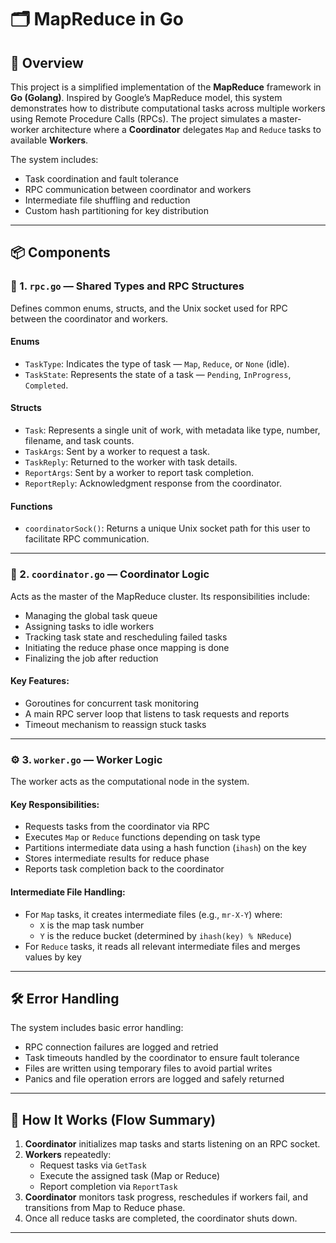 # 🗂️ MapReduce in Go

## 📖 Overview

This project is a simplified implementation of the **MapReduce** framework in **Go (Golang)**. Inspired by Google’s MapReduce model, this system demonstrates how to distribute computational tasks across multiple workers using Remote Procedure Calls (RPCs). The project simulates a master-worker architecture where a **Coordinator** delegates `Map` and `Reduce` tasks to available **Workers**.

The system includes:

- Task coordination and fault tolerance
- RPC communication between coordinator and workers
- Intermediate file shuffling and reduction
- Custom hash partitioning for key distribution

---

## 📦 Components

### 📁 1. `rpc.go` — Shared Types and RPC Structures

Defines common enums, structs, and the Unix socket used for RPC between the coordinator and workers.

#### Enums
- `TaskType`: Indicates the type of task — `Map`, `Reduce`, or `None` (idle).
- `TaskState`: Represents the state of a task — `Pending`, `InProgress`, `Completed`.

#### Structs
- `Task`: Represents a single unit of work, with metadata like type, number, filename, and task counts.
- `TaskArgs`: Sent by a worker to request a task.
- `TaskReply`: Returned to the worker with task details.
- `ReportArgs`: Sent by a worker to report task completion.
- `ReportReply`: Acknowledgment response from the coordinator.

#### Functions
- `coordinatorSock()`: Returns a unique Unix socket path for this user to facilitate RPC communication.

---

### 🧠 2. `coordinator.go` — Coordinator Logic

Acts as the master of the MapReduce cluster. Its responsibilities include:

- Managing the global task queue
- Assigning tasks to idle workers
- Tracking task state and rescheduling failed tasks
- Initiating the reduce phase once mapping is done
- Finalizing the job after reduction

#### Key Features:
- Goroutines for concurrent task monitoring
- A main RPC server loop that listens to task requests and reports
- Timeout mechanism to reassign stuck tasks

---

### ⚙️ 3. `worker.go` — Worker Logic

The worker acts as the computational node in the system.

#### Key Responsibilities:
- Requests tasks from the coordinator via RPC
- Executes `Map` or `Reduce` functions depending on task type
- Partitions intermediate data using a hash function (`ihash`) on the key
- Stores intermediate results for reduce phase
- Reports task completion back to the coordinator

#### Intermediate File Handling:
- For `Map` tasks, it creates intermediate files (e.g., `mr-X-Y`) where:
  - `X` is the map task number
  - `Y` is the reduce bucket (determined by `ihash(key) % NReduce`)
- For `Reduce` tasks, it reads all relevant intermediate files and merges values by key

---

## 🛠️ Error Handling

The system includes basic error handling:

- RPC connection failures are logged and retried
- Task timeouts handled by the coordinator to ensure fault tolerance
- Files are written using temporary files to avoid partial writes
- Panics and file operation errors are logged and safely returned

---

## 🔁 How It Works (Flow Summary)

1. **Coordinator** initializes map tasks and starts listening on an RPC socket.
2. **Workers** repeatedly:
   - Request tasks via `GetTask`
   - Execute the assigned task (Map or Reduce)
   - Report completion via `ReportTask`
3. **Coordinator** monitors task progress, reschedules if workers fail, and transitions from Map to Reduce phase.
4. Once all reduce tasks are completed, the coordinator shuts down.

---